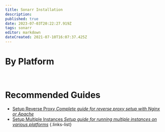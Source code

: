 ```yaml
---
title: Sonarr Installation
description: 
published: true
date: 2023-07-03T20:22:27.919Z
tags: sonarr
editor: markdown
dateCreated: 2021-07-10T16:07:37.425Z
---
```


# By Platform
[<i class="fab fa-windows" style="font-size: 3em;"></i>](/sonarr/installation/windows)&emsp;&emsp;[<i class="fab fa-linux" style="font-size: 3em;"></i>](/sonarr/installation/linux)&emsp;&emsp;[<i class="fab fa-apple" style="font-size: 3em;"></i>](/sonarr/installation/macos)&emsp;&emsp;[<i class="fab fa-freebsd" style="font-size: 3em;"></i>](/sonarr/installation/freebsd)&emsp;&emsp;[<i class="fab fa-docker" style="font-size: 3em;"></i>](/sonarr/installation/docker)

# Recommended Guides
- [Setup Reverse Proxy *Complete guide for reverse proxy setup with Nginx or Apache*](/sonarr/installation/reverse-proxy)
- [Setup Multiple Instances *Setup guide for running multiple instances on various platforms*](/sonarr/installation/multiple-instances)
{.links-list}
